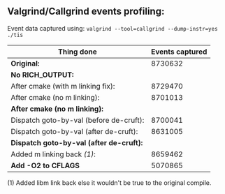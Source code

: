 Valgrind/Callgrind events profiling:
------------------------------------

Event data captured using: `valgrind --tool=callgrind --dump-instr=yes ./tis`

Thing done                                |Events captured
------------------------------------------|----------------
**Original:**                                 |8730632
**No RICH_OUTPUT:**                           |
  After cmake (with m linking fix):       |8729470
  After cmake (no m linking):             |8701013
**After cmake (no m linking):**               |
  Dispatch goto-by-val (before de-cruft): |8700041
  Dispatch goto-by-val (after de-cruft):  |8631005
**Dispatch goto-by-val (after de-cruft):**    |
  Added m linking back *(1)*:               |8659462
**Add -O2 to CFLAGS**                         |5070865

(1) Added libm link back else it wouldn't be true to the original compile.
